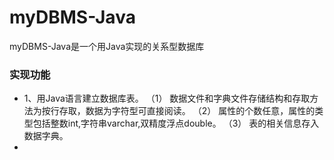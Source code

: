 # myDBMS-Java

myDBMS-Java是一个用Java实现的关系型数据库

### 实现功能

- 1、用Java语言建立数据库表。
  （1） 数据文件和字典文件存储结构和存取方法为按行存取，数据为字符型可直接阅读。
  （2） 属性的个数任意，属性的类型包括整数int,字符串varchar,双精度浮点double。
  （3） 表的相关信息存入数据字典。
- 

